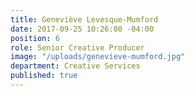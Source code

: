 ```yaml
---
title: Geneviève Levesque-Mumford
date: 2017-09-25 10:26:00 -04:00
position: 6
role: Senior Creative Producer
image: "/uploads/genevieve-mumford.jpg"
department: Creative Services
published: true
---
```

